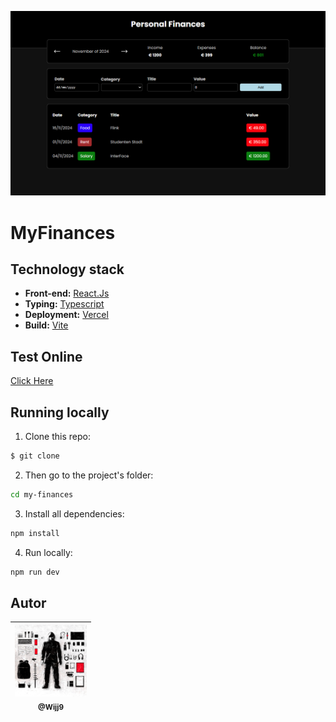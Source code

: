 <p align="center">
  <a href="https://myfinances-iamdevmarcos.vercel.app/">
    <img src="./public/images/img.png" width="550">
  </a>
</p>

# MyFinances

## Technology stack

- **Front-end:** [React.Js](https://reactjs.org/)
- **Typing:** [Typescript](https://www.typescriptlang.org/)
- **Deployment:** [Vercel](https://vercel.com/)
- **Build:** [Vite](https://vitejs.dev/)

## Test Online

[Click Here]()

## Running locally

1. Clone this repo:

```sh
$ git clone 
```

2. Then go to the project's folder:

```sh
cd my-finances
```

3. Install all dependencies:

```sh
npm install
```

4. Run locally:

```sh
npm run dev
```

## Autor

| [<img src="public/images/Hacker.jpg" width=115><br><sub>@Wijj9</sub>](https://github.com/iamdevmarcos) |
|:------------------------------------------------------------------------------------------------------:|
